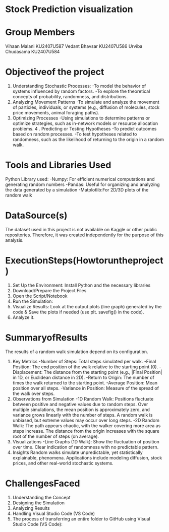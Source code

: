 # Stock Prediction visualization 
# Group Members
Vihaan Malani  KU2407U587
Vedant Bhavsar  KU2407U586
Urviba Chudasama  KU2407U584
# Objectiveof the project
1. Understanding Stochastic Processes:
-To model the behavior of systems influenced by random factors.
-To explore the theoretical concepts of probability, randomness, and distributions.
2. Analyzing Movement Patterns
-To simulate and analyze the movement of particles, individuals, or systems (e.g., diffusion of molecules, stock price movements, animal foraging paths).
3. Optimizing Processes
-Using simulations to determine patterns or optimize strategies, such as in-network models or resource allocation problems.
4 . Predicting or Testing Hypotheses
-To predict outcomes based on random processes.
-To test hypotheses related to randomness, such as the likelihood of returning to the origin in a random walk.
# Tools and Libraries Used
Python
Library used: 
-Numpy: For efficient numerical computations and generating random numbers
-Pandas: Useful for organizing and analyzing the data generated by a simulation
-Matplotlib:For 2D/3D plots of the random walk
 # DataSource(s)
 The dataset used in this project is not available on Kaggle or other public repositories. Therefore, it was created independently for the purpose of this analysis.
 # ExecutionSteps(Howtoruntheproject)
 1. Set Up the Environment: Install Python and the necessary libraries
 2. Download/Prepare the Project Files
 3. Open the Script/Notebook
 4. Run the Simulation:
 5. Visualize Results: Look at the output plots (line graph) generated by the code & Save the plots if needed (use plt. savefig() in the code).
 6.  Analyze it.
# SummaryofResults
The results of a random walk simulation depend on its configuration.
1. Key Metrics
-Number of Steps: Total steps simulated per walk.
-Final Position: The end position of the walk relative to the starting point (0).
-Displacement: The distance from the starting point (e.g., |Final Position| in 1D, or Euclidean distance in 2D).
-Return to Origin: The number of times the walk returned to the starting point.
-Average Position: Mean position over all steps.
-Variance in Position: Measure of the spread of the walk over steps.
2. Observations from Simulation
-1D Random Walk:
Positions fluctuate between positive and negative values due to random steps.
Over multiple simulations, the mean position is approximately zero, and variance grows linearly with the number of steps.
A random walk is unbiased, but extreme values may occur over long steps.
-2D Random Walk:
The path appears chaotic, with the walker covering more area as steps increase.
The distance from the origin increases with the square root of the number of steps (on average).
3. Visualizations
-Line Graphs (1D Walk):
Show the fluctuation of position over time.
Clear indication of randomness with no predictable pattern.
4. Insights
Random walks simulate unpredictable, yet statistically explainable, phenomena.
Applications include modeling diffusion, stock prices, and other real-world stochastic systems.
#  ChallengesFaced
1. Understanding the Concept
2. Designing the Simulation
3. Analyzing Results
4. Handling Visual Studio Code (VS Code)
5. The process of transferring an entire folder to GitHub using Visual Studio Code (VS Code):
